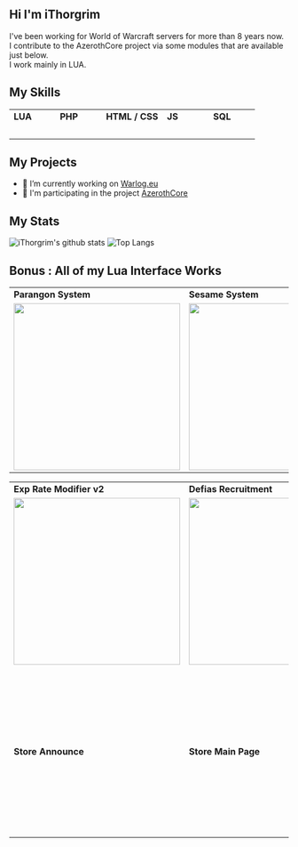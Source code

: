## Hi I'm iThorgrim

I've been working for World of Warcraft servers for more than 8 years now.<br>
I contribute to the AzerothCore project via some modules that are available just below.<br>
I work mainly in LUA.

## My Skills
<table>
  <tr>
    <td>  <b>LUA</b>  </td>
    <td>  <b>PHP</b>  </td>
    <td>  <b>HTML / CSS</b>  </td>
    <td>  <b>JS</b>  </td>
    <td>  <b>SQL</b>  </td>
  </tr>
  <tr>
    <td>  <img height="10" src="https://zupimages.net/up/20/37/jpe7.png"> <img height="10" src="https://zupimages.net/up/20/37/jpe7.png"> <img height="10" src="https://zupimages.net/up/20/37/jpe7.png"> <img height="10" src="https://zupimages.net/up/20/37/94ww.png"> <img height="10" src="https://zupimages.net/up/20/37/94ww.png"></td>
    <td>  <img height="10" src="https://zupimages.net/up/20/37/jpe7.png"> <img height="10" src="https://zupimages.net/up/20/37/jpe7.png"> <img height="10" src="https://zupimages.net/up/20/37/jpe7.png"> <img height="10" src="https://zupimages.net/up/20/37/94ww.png"> <img height="10" src="https://zupimages.net/up/20/37/94ww.png"> </td>
    <td>  <img height="10" src="https://zupimages.net/up/20/37/jpe7.png"> <img height="10" src="https://zupimages.net/up/20/37/jpe7.png"> <img height="10" src="https://zupimages.net/up/20/37/94ww.png"> <img height="10" src="https://zupimages.net/up/20/37/94ww.png"> <img height="10" src="https://zupimages.net/up/20/37/94ww.png">  </td>
    <td>  <img height="10" src="https://zupimages.net/up/20/37/jpe7.png"> <img height="10" src="https://zupimages.net/up/20/37/jpe7.png"> <img height="10" src="https://zupimages.net/up/20/37/jpe7.png"> <img height="10" src="https://zupimages.net/up/20/37/94ww.png"> <img height="10" src="https://zupimages.net/up/20/37/94ww.png"> </td>
    <td>  <img height="10" src="https://zupimages.net/up/20/37/jpe7.png"> <img height="10" src="https://zupimages.net/up/20/37/jpe7.png"> <img height="10" src="https://zupimages.net/up/20/37/jpe7.png"> <img height="10" src="https://zupimages.net/up/20/37/jpe7.png"> <img height="10" src="https://zupimages.net/up/20/37/94ww.png"> </td>
  </tr>
</table>

## My Projects
- 🔧 I’m currently working on [Warlog.eu](https://warlog.eu/)<br/>
- 🔭 I'm participating in the project [AzerothCore](http://azerothcore.org)<br/>

## My Stats
![iThorgrim's github stats](https://github-readme-stats.vercel.app/api?username=ithorgrim-hub&show_icons=true&count_private=true&theme=graywhite)
![Top Langs](https://github-readme-stats.vercel.app/api/top-langs/?username=ithorgrim-hub&layout=compact)

## Bonus : All of my Lua Interface Works
<table>
    <tr>
    <td>  <b>Parangon System</b>  </td>
    <td>  <b>Sesame System</b>  </td>
    <td>  <b>Exp Rate Modifier v1</b>  </td>
  </tr>
  <tr>
    <td>  <img height="300" src="https://cdn.discordapp.com/attachments/753177748989542482/753571381014167622/unknown.png">  </td>
    <td>  <img height="300" src="https://zupimages.net/up/20/43/3sa5.png">  </td>
    <td>  <img height="300" src="https://cdn.discordapp.com/attachments/753177748989542482/753690586929823824/unknown.png">  </td>
  </tr>
</table>
<table>
  <tr>
    <td>  <b>Exp Rate Modifier v2</b>  </td>
    <td>  <b>Defias Recruitment</b>  </td>
    <td>  <b>Store Announce</b>  </td>
    <td>  <b>Store Main Page</b>  </td>
  </tr>
  <tr>
    <td>  <img height="300" src="https://zupimages.net/up/20/43/hkrd.png">  </td>
    <td>  <img height="300" src="https://cdn.discordapp.com/attachments/411858886191087626/769719392010895410/unknown.png">  </td>
  </tr>
  </tr>
      <td>  <b>Store Announce</b>  </td>
      <td>  <b>Store Main Page</b>  </td>
    <td>  <img height="300" src="https://cdn.discordapp.com/attachments/411858886191087626/769719392010895410/unknown.png">  </td>
    <td>  <img height="300" src="https://cdn.discordapp.com/attachments/411858886191087626/769719392010895410/unknown.png">  </td>
  </tr>
</table>
